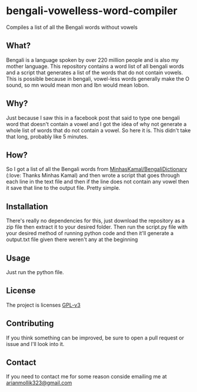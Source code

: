 # bengali-vowelless-word-compiler

 Compiles a list of all the Bengali words without vowels

## What?

Bengali is a language spoken by over 220 million people and is also my mother language. This repository contains a word list of all bengali words and a script that generates a list of the words that do not contain vowels. This is possible because in bengali, vowel-less words generally make the O sound, so mn would mean mon and lbn would mean lobon.

## Why?

Just because I saw this in a facebook post that said to type one bengali word that doesn't contain a vowel and I got the idea of why not generate a whole list of words that do not contain a vowel. So here it is. This didn't take that long, probably like 5 minutes.

## How?

So I got a list of all the Bengali words from [MinhasKamal/BengaliDictionary](https://github.com/MinhasKamal/BengaliDictionary) (:love: Thanks Minhas Kamal) and then wrote a script that goes through each line in the text file and then if the line does not contain any vowel then it save that line to the output file. Pretty simple.

## Installation

There's really no dependencies for this, just download the repository as a zip file then extract it to your desired folder. Then run the script.py file with your desired method of running python code and then it'll generate a output.txt file given there weren't any at the beginning

## Usage

Just run the python file.

## License

The project is licenses [GPL-v3](https://www.gnu.org/licenses/gpl-3.0.en.html "The GNU General Public License is a free, copyleft license for software and other kinds of works. The licenses for most software and other practical works")

## Contributing

If you think something can be improved, be sure to open a pull request or issue and I'll look into it.

## Contact

If you need to contact me for some reason conside emailing me at [arianmollik323@gmail.com](mailto:arianmollik323@gmail.com)